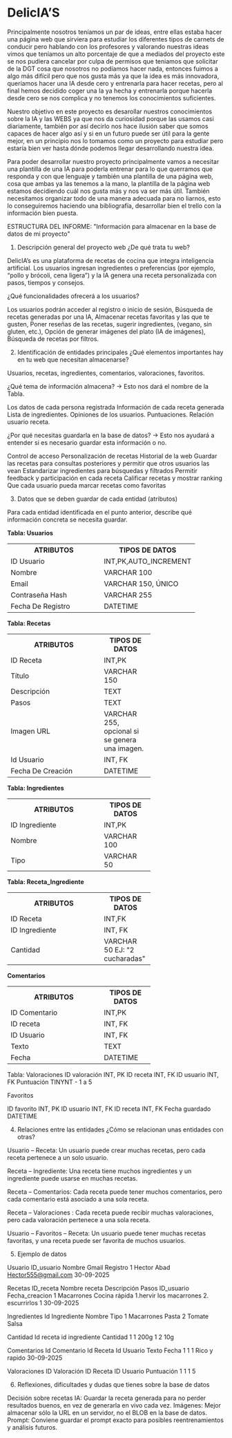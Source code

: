 # DelicIA’S

Principalmente nosotros teníamos un par de ideas, entre ellas estaba hacer una página web que sirviera para estudiar los diferentes tipos de carnets de conducir pero hablando con los 
profesores y valorando nuestras ideas vimos que teníamos un alto porcentaje de que a mediados del proyecto este se nos pudiera cancelar por culpa de permisos que teniamos que solicitar de la DGT cosa que nosotros no podíamos
hacer nada, entonces fuimos a algo más difícil pero que nos gusta más ya que la idea es más innovadora, queríamos hacer una IA desde cero y entrenarla para hacer recetas, pero al final
hemos decidido coger una Ia ya hecha y entrenarla porque hacerla desde cero se nos complica y no tenemos los conocimientos suficientes.

Nuestro objetivo en este proyecto es desarollar nuestros conocimientos sobre la IA  y las WEBS ya que nos da curiosidad porque las usamos casi diariamente, también por así decirlo nos hace ilusión saber 
que somos capaces de hacer algo así y si en un futuro puede ser útil para la gente mejor, en un principio nos lo tomamos como un proyecto para estudiar pero estaría bien 
ver hasta dónde podemos llegar desarrollando nuestra idea.

Para poder desarrollar nuestro proyecto principalmente vamos a necesitar una plantilla de una IA para poderla entrenar para lo que querramos que responda y con que lenguaje y también una plantilla de una 
página web, cosa que ambas ya las tenemos a la mano, la plantilla de la página web estamos decidiendo cuál nos gusta más y nos va ser más útil. También necesitamos organizar 
todo de una manera adecuada para no liarnos, esto lo conseguiremos haciendo una bibliografía, desarrollar bien el trello con la información bien puesta.

 ESTRUCTURA DEL INFORME:
"Información para almacenar en la base de datos de mi proyecto"     


1. Descripción general del proyecto web
¿De qué trata tu web?


DelicIA’s es una plataforma de recetas de cocina que integra inteligencia artificial. Los usuarios ingresan ingredientes o preferencias (por ejemplo, “pollo y brócoli, cena ligera”) y la IA genera una receta personalizada con pasos, tiempos y consejos.


¿Qué funcionalidades ofrecerá a los usuarios?


Los usuarios podrán acceder al registro o inicio de sesión, 
Búsqueda de recetas generadas por una IA, 
Almacenar recetas favoritas y las que te gusten, 
Poner reseñas de las recetas, sugerir ingredientes, (vegano, sin gluten, etc.), 
Opción de generar imágenes del plato (IA de imágenes), 
Búsqueda de recetas por filtros.


2. Identificación de entidades principales
¿Qué elementos importantes hay en tu web que necesitan almacenarse?


Usuarios, recetas, ingredientes, comentarios, valoraciones, favoritos.


¿Qué tema de información almacena? -> Esto nos dará el nombre de la Tabla.
	
Los datos de cada persona registrada 
Información de cada receta generada
Lista de ingredientes. 
Opiniones de los usuarios.
Puntuaciones.
Relación usuario receta.
	








¿Por qué necesitas guardarla en la base de datos? -> Esto nos ayudará a entender si es necesario guardar esta información o no.


Control de acceso
Personalización de recetas
Historial de la web
Guardar las recetas para consultas posteriores y permitir que otros usuarios las vean
Estandarizar ingredientes para búsquedas y filtrados
Permitir feedback y participación en cada receta 
Calificar recetas y mostrar ranking
Que cada usuario pueda marcar recetas como favoritas




3. Datos que se deben guardar de cada entidad (atributos)

Para cada entidad identificada en el punto anterior, describe qué información concreta se necesita guardar.

**Tabla: Usuarios**

<table>
  <tr>
    <th style="width: 200px;">ATRIBUTOS</th>
    <th style="width: 100px;">TIPOS DE DATOS</th>
  </tr>
  <tr>
    <td>ID Usuario</td>
    <td>INT,PK,AUTO_INCREMENT</td>
  </tr>
  <tr>
    <td>Nombre</td>
    <td>VARCHAR 100</td>
  </tr>
  <tr>
	<td>Email</td>
	<td>VARCHAR 150, ÚNICO</td>
  </tr>
  <tr>
	<td>Contraseña Hash</td>
	<td>VARCHAR 255</td>
  </tr>
  <tr>
	<td>Fecha De Registro</td>
	<td>DATETIME</td>
</table>

**Tabla: Recetas**

<table>
  <tr>
    <th style="width: 200px;">ATRIBUTOS</th>
    <th style="width: 100px;">TIPOS DE DATOS</th>
  </tr>
  <tr>
    <td>ID Receta</td>
    <td>INT,PK</td>
  </tr>
  <tr>
    <td>Título</td>
    <td>VARCHAR 150</td>
  </tr>
  <tr>
	<td>Descripción</td>
	<td>TEXT</td>
  </tr>
  <tr>
	<td>Pasos</td>
	<td>TEXT</td>
  </tr>
  <tr>
	<td>Imagen URL</td>
	<td>VARCHAR 255, opcional si se genera una imagen.</td>
  </tr>
  <tr>
	<td>Id Usuario</td>
	<td>INT, FK</td>
  </tr>
  <tr>
	<td>Fecha De Creación</td>
	<td>DATETIME</td>
</table>

**Tabla: Ingredientes**

<table>
  <tr>
    <th style="width: 200px;">ATRIBUTOS</th>
    <th style="width: 100px;">TIPOS DE DATOS</th>
  </tr>
  <tr>
    <td>ID Ingrediente</td>
    <td>INT,PK</td>
  </tr>
  <tr>
    <td>Nombre</td>
    <td>VARCHAR 100</td>
  </tr>
  <tr>
	<td>Tipo</td>
	<td>VARCHAR 50</td>
</table>

**Tabla: Receta_Ingrediente**

<table>
  <tr>
    <th style="width: 200px;">ATRIBUTOS</th>
    <th style="width: 100px;">TIPOS DE DATOS</th>
  </tr>
  <tr>
    <td>ID Receta</td>
    <td>INT,FK</td>
  </tr>
  <tr>
    <td>ID Ingrediente</td>
    <td>INT, FK</td>
  </tr>
  <tr>
	<td>Cantidad</td>
	<td>VARCHAR 50   EJ: "2 cucharadas"</td>
</table>


**Comentarios**

<table>
  <tr>
    <th style="width: 200px;">ATRIBUTOS</th>
    <th style="width: 100px;">TIPOS DE DATOS</th>
  </tr>
  <tr>
    <td>ID Comentario</td>
    <td>INT,PK</td>
  </tr>
  <tr>
    <td>ID receta</td>
    <td>INT, FK</td>
  </tr>
  <tr>
	<td>ID Usuario</td>
	<td>INT, FK</td>
  </tr>
  <tr>
	<td>Texto</td>
	<td>TEXT</td>
  </tr>
  <tr>
	<td>Fecha</td></td>
	<td>DATETIME</td>
</table>


Tabla: Valoraciones
ID valoración
INT, PK
ID receta
INT, FK
ID usuario
INT, FK
Puntuación
TINYNT - 1 a 5

Favoritos

ID favorito
INT, PK
ID usuario
INT, FK
ID receta
INT, FK
Fecha guardado
DATETIME



4. Relaciones entre las entidades
¿Cómo se relacionan unas entidades con otras?


Usuario – Receta: 
Un usuario puede crear muchas recetas, pero cada receta pertenece a un solo usuario.


Receta – Ingrediente:
 Una receta tiene muchos ingredientes y un ingrediente puede usarse en muchas recetas.


Receta – Comentarios: 
Cada receta puede tener muchos comentarios, pero cada comentario está asociado a una sola receta.


Receta – Valoraciones : 
Cada receta puede recibir muchas valoraciones, pero cada valoración pertenece a una sola receta.


Usuario – Favoritos – Receta: 
Un usuario puede tener muchas recetas favoritas, y una receta puede ser favorita de muchos usuarios.




5. Ejemplo de datos 

Usuario
ID_usuario
Nombre 
Gmail
Registro
1
Hector Abad
Hector555@gmail.com
30-09-2025

Recetas
ID_receta
Nombre receta
Descripción
Pasos
ID_usuario
Fecha_creacion
1
Macarrones
Cocina rápida
1.hervir los macarrones 
2. escurrirlos
1
30-09-2025

Ingredientes
Id Ingrediente 
Nombre 
Tipo
1
Macarrones
Pasta
2
Tomate
Salsa

Cantidad
Id receta
id ingrediente 
Cantidad
1
1
200g
1
2
10g


Comentarios
Id Comentario
Id Receta
Id Usuario
Texto
Fecha
1
1
1
Rico y rapido
30-09-2025

Valoraciones
ID Valoración
ID Receta 
ID Usuario
Puntuación
1
1
1
5



6. Reflexiones, dificultades y dudas que tienes sobre la base de datos


Decisión sobre recetas IA:
 Guardar la receta generada para no perder resultados buenos, en vez de generarla en vivo cada vez.
Imágenes:
 Mejor almacenar sólo la URL en un servidor, no el BLOB en la base de datos.
Prompt:
 Conviene guardar el prompt exacto para posibles reentrenamientos y análisis futuros.
